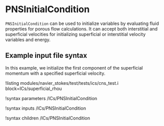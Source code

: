 # PNSInitialCondition

`PNSInitialCondition` can be used to initialize variables by evaluating fluid properties
for porous flow calculations. It can accept both interstitial and superficial velocities for
initializing superficial or interstitial velocity variables and energy.

## Example input file syntax

In this example, we initialize the first component of the superficial momentum with a specified superficial velocity.

!listing modules/navier_stokes/test/tests/ics/cns_test.i block=ICs/superficial_rhou

!syntax parameters /ICs/PNSInitialCondition

!syntax inputs /ICs/PNSInitialCondition

!syntax children /ICs/PNSInitialCondition
